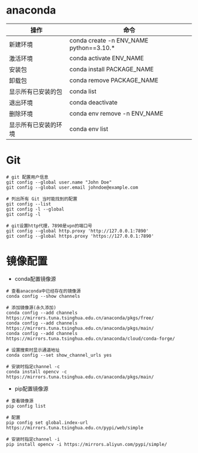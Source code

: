 # anaconda

| **操作**             | **命令**                                |
| -------------------- | --------------------------------------- |
| 新建环境             | conda create -n ENV_NAME python==3.10.* |
| 激活环境             | conda activate ENV_NAME                 |
| 安装包               | conda install PACKAGE_NAME              |
| 卸载包               | conda remove PACKAGE_NAME               |
| 显示所有已安装的包   | conda list                              |
| 退出环境             | conda deactivate                        |
| 删除环境             | conda env remove -n ENV_NAME            |
| 显示所有已安装的环境 | conda env list                          |



# Git

```shell
# git 配置用户信息
git config --global user.name "John Doe"
git config --global user.email johndoe@example.com

# 列出所有 Git 当时能找到的配置
git config --list
git config -l --global
git config -l

# git设置http代理，7890是vpn的端口号
git config --global http.proxy 'http://127.0.0.1:7890'
git config --global https.proxy 'https://127.0.0.1:7890'
```



# 镜像配置

- conda配置镜像源

```shell
# 查看anaconda中已经存在的镜像源
conda config --show channels

# 添加镜像源(永久添加)
conda config --add channels https://mirrors.tuna.tsinghua.edu.cn/anaconda/pkgs/free/
conda config --add channels https://mirrors.tuna.tsinghua.edu.cn/anaconda/pkgs/main/
conda config --add channels https://mirrors.tuna.tsinghua.edu.cn/anaconda/cloud/conda-forge/

# 设置搜索时显示通道地址
conda config --set show_channel_urls yes

# 安装时指定channel -c
conda install opencv -c https://mirrors.tuna.tsinghua.edu.cn/anaconda/pkgs/main/
```



- pip配置镜像源

```shell
# 查看镜像源
pip config list

# 配置
pip config set global.index-url https://mirrors.tuna.tsinghua.edu.cn/pypi/web/simple

# 安装时指定channel -i
pip install opencv -i https://mirrors.aliyun.com/pypi/simple/
```



